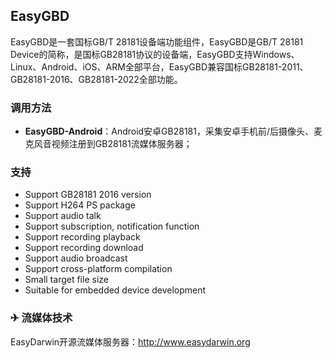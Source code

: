 ## EasyGBD

EasyGBD是一套国标GB/T 28181设备端功能组件，EasyGBD是GB/T 28181 Device的简称，是国标GB28181协议的设备端，EasyGBD支持Windows、Linux、Android、iOS、ARM全部平台，EasyGBD兼容国标GB28181-2011、GB28181-2016、GB28181-2022全部功能。


### 调用方法

- **EasyGBD-Android**：Android安卓GB28181，采集安卓手机前/后摄像头、麦克风音视频注册到GB28181流媒体服务器；

		
### 支持

- Support GB28181 2016 version
- Support H264 PS package
- Support audio talk
- Support subscription, notification function
- Support recording playback
- Support recording download
- Support audio broadcast
- Support cross-platform compilation
- Small target file size
- Suitable for embedded device development

### ✈ 流媒体技术

EasyDarwin开源流媒体服务器：<a href="http://www.easydarwin.org" target="_blank" title="EasyDarwin开源流媒体服务器">http://www.easydarwin.org</a>
